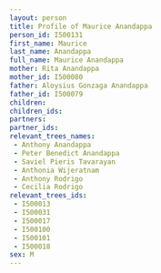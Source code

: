 ```yaml
---
layout: person
title: Profile of Maurice Anandappa
person_id: I500131
first_name: Maurice
last_name: Anandappa
full_name: Maurice Anandappa
mother: Rita Anandappa
mother_id: I500080
father: Aloysius Gonzaga Anandappa
father_id: I500079
children:
children_ids:
partners:
partner_ids:
relevant_trees_names:
 - Anthony Anandappa
 - Peter Benedict Anandappa
 - Saviel Pieris Tavarayan
 - Anthonia Wijeratnam
 - Anthony Rodrigo
 - Cecilia Rodrigo
relevant_trees_ids:
 - I500013
 - I500031
 - I500017
 - I500100
 - I500101
 - I500018
sex: M
---
```


